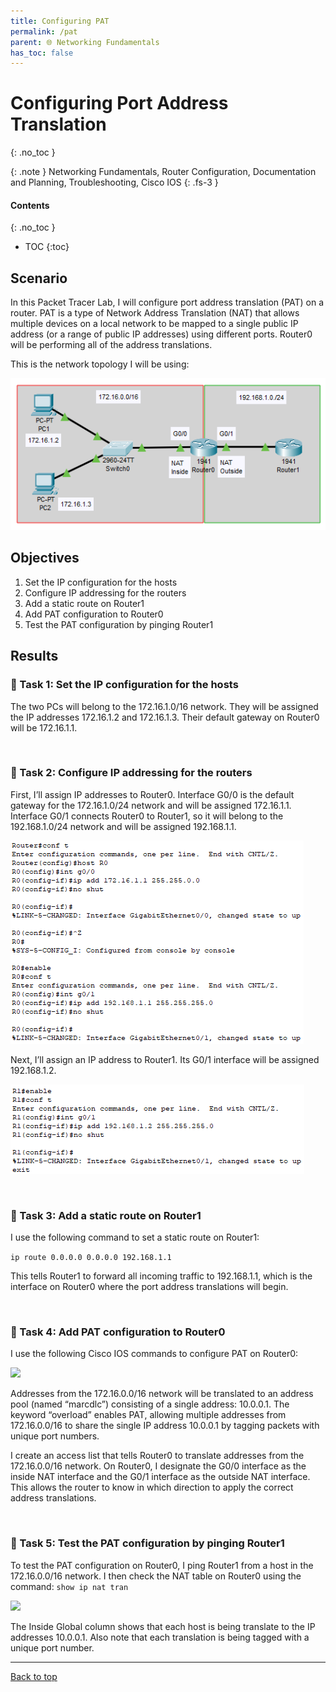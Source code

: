 ```yaml
---
title: Configuring PAT
permalink: /pat
parent: 🌐 Networking Fundamentals
has_toc: false
---
```

# Configuring Port Address Translation
{: .no_toc }

{: .note }
Networking Fundamentals, Router Configuration, Documentation and Planning, Troubleshooting, Cisco IOS
{: .fs-3 }

#### Contents
{: .no_toc }
- TOC
{:toc}

## Scenario
In this Packet Tracer Lab, I will configure port address translation (PAT) on a router. PAT is a type of Network Address Translation (NAT) that allows multiple devices on a local network to be mapped to a single public IP address (or a range of public IP addresses) using different ports. Router0 will be performing all of the address translations.

This is the network topology I will be using:

![](/assets/images/101netplus/25_pat/topology.png)

## Objectives

1. Set the IP configuration for the hosts
2. Configure IP addressing for the routers
3. Add a static route on Router1
4. Add PAT configuration to Router0
5. Test the PAT configuration by pinging Router1

## Results
### 📄 Task 1: Set the IP configuration for the hosts

The two PCs will belong to the 172.16.1.0/16 network. They will be assigned the IP addresses 172.16.1.2 and 172.16.1.3. Their default gateway on Router0 will be 172.16.1.1.

<br>

### 📄 Task 2: Configure IP addressing for the routers

First, I’ll assign IP addresses to Router0. Interface G0/0 is the default gateway for the 172.16.1.0/24 network and will be assigned 172.16.1.1. Interface G0/1 connects Router0 to Router1, so it will belong to the 192.168.1.0/24 network and will be assigned 192.168.1.1.

![](/assets/images/101netplus/25_pat/R0_configure.png)

Next, I’ll assign an IP address to Router1. Its G0/1 interface will be assigned 192.168.1.2.

![](/assets/images/101netplus/25_pat/R1_configure.png)

<br>

### 📄 Task 3: Add a static route on Router1

I use the following command to set a static route on Router1:

```ip route 0.0.0.0 0.0.0.0 192.168.1.1```

This tells Router1 to forward all incoming traffic to 192.168.1.1, which is the interface on Router0 where the port address translations will begin.

<br>

### 📄 Task 4: Add PAT configuration to Router0

I use the following Cisco IOS commands to configure PAT on Router0:

![](/assets/images/101netplus/25_pat/R0_PAT_configuration.png)

Addresses from the 172.16.0.0/16 network will be translated to an address pool (named “marcdlc”) consisting of a single address: 10.0.0.1.  The keyword “overload” enables PAT, allowing multiple addresses from 172.16.0.0/16 to share the single IP address 10.0.0.1 by tagging packets with unique port numbers.

I create an access list that tells Router0 to translate addresses from the 172.16.0.0/16 network. On Router0, I designate the G0/0 interface as the inside NAT interface and the G0/1 interface as the outside NAT interface. This allows the router to know in which direction to apply the correct address translations.

<br>

### 📄 Task 5: Test the PAT configuration by pinging Router1

To test the PAT configuration on Router0, I ping Router1 from a host in the 172.16.0.0/16 network. I then check the NAT table on Router0 using the command: ```show ip nat tran```

![](/assets/images/101netplus/25_pat/showipnattran.png)

The Inside Global column shows that each host is being translate to the IP addresses 10.0.0.1. Also note that each translation is being tagged with a unique port number. 

---

<a href="#top" id="back-to-top">Back to top</a>